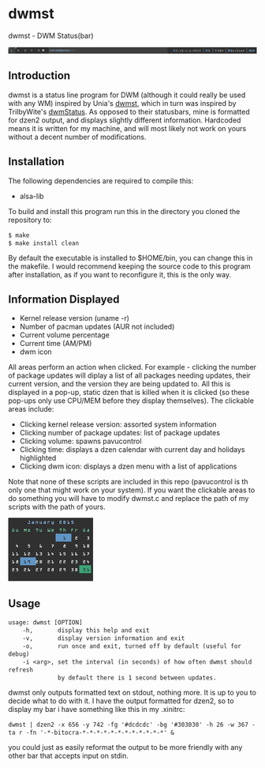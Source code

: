 # dwmst

dwmst - DWM Status(bar)

![Screenshot of dwmst piped in to dzen2][dwmstbar]

Introduction
------------
dwmst is a status line program for DWM (although it could really be used with any WM) inspired by Unia's [dwmst][], which in turn was inspired by TrilbyWite's [dwmStatus][]. As opposed to their statusbars, mine is formatted for dzen2 output, and displays slightly different information. Hardcoded means it is written for my machine, and will most likely not work on yours without a decent number of modifications.

[dwmst]: https://github.com/Unia/dwmst
[dwmStatus]: https://github.com/TrilbyWhite/dwmStatus

Installation
------------
The following dependencies are required to compile this:
- alsa-lib

To build and install this program run this in the directory you cloned the repository to:

	$ make
	$ make install clean

By default the executable is installed to $HOME/bin, you can change this in the makefile. I would recommend keeping the source code to this program after installation, as if you want to reconfigure it, this is the only way.

Information Displayed
---------------------
- Kernel release version (uname -r)
- Number of pacman updates (AUR not included)
- Current volume percentage
- Current time (AM/PM)
- dwm icon

All areas perform an action when clicked. For example - clicking the number of package updates will diplay a list of all packages needing updates, their current version, and the version they are being updated to. All this is displayed in a pop-up, static dzen that is killed when it is clicked (so these pop-ups only use CPU/MEM before they display themselves).
The clickable areas include:
- Clicking kernel release version: assorted system information
- Clicking number of package updates: list of package updates
- Clicking volume: spawns pavucontrol
- Clicking time: displays a dzen calendar with current day and holidays highlighted
- Clicking dwm icon: displays a dzen menu with a list of applications

Note that none of these scripts are included in this repo (pavucontrol is th only one that might work on your system). If you want the clickable areas to do something you will have to modify dwmst.c and replace the path of my scripts with the path of yours.

![Screenshot of calendar][calendar]

Usage
-----
	usage: dwmst [OPTION]
		-h,       display this help and exit
		-v,       display version information and exit
		-o,       run once and exit, turned off by default (useful for debug)
		-i <arg>, set the interval (in seconds) of how often dwmst should refresh
				  by default there is 1 second between updates.

dwmst only outputs formatted text on stdout, nothing more. It is up to you to decide what to do with it. I have the output formatted for dzen2, so to display my bar i have something like this in my .xinitrc:

	dwmst | dzen2 -x 656 -y 742 -fg '#dcdcdc' -bg '#303030' -h 26 -w 367 -ta r -fn '-*-bitocra-*-*-*-*-*-*-*-*-*-*-*-*' &

you could just as easily reformat the output to be more friendly with any other bar that accepts input on stdin. 

[dwmstbar]: images/dwmst.png
[calendar]: images/calendar.png